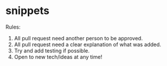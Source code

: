 # snippets

Rules:

1. All pull request need another person to be approved. 
2. All pull request need a clear explanation of what was added.
3. Try and add testing if possible.
4. Open to new tech/ideas at any time!
